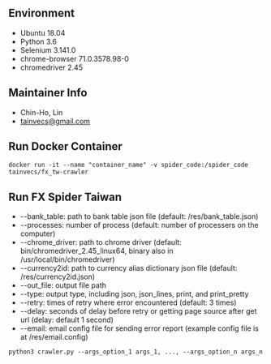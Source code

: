 ## Environment
* Ubuntu 18.04
* Python 3.6
* Selenium 3.141.0
* chrome-browser 71.0.3578.98-0
* chromedriver 2.45


## Maintainer Info
* Chin-Ho, Lin
* <tainvecs@gmail.com>


## Run Docker Container

```
docker run -it --name "container_name" -v spider_code:/spider_code tainvecs/fx_tw-crawler
```


## Run FX Spider Taiwan
* --bank_table: path to bank table json file (default: /res/bank_table.json)
* --processes: number of process (default: number of processers on the computer)
* --chrome_driver: path to chrome driver (default: bin/chromedriver_2.45_linux64, binary also in /usr/local/bin/chromedriver)
* --currency2id: path to currency alias dictionary json file (default: /res/currency2id.json)
* --out_file: output file path
* --type: output type, including json, json_lines, print, and print_pretty
* --retry: times of retry where error encountered (default: 3 times)
* --delay: seconds of delay before retry or getting page source after get url (delay: default 1 second)
* --email: email config file for sending error report (example config file is at /res/email.config)

```
python3 crawler.py --args_option_1 args_1, ..., --args_option_n args_n
```
